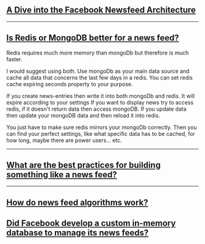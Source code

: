 ## [A Dive into the Facebook Newsfeed Architecture](https://algodaily.com/lessons/dive-into-facebook-newsfeed-architecture)

---

## [Is Redis or MongoDB better for a news feed?](https://www.quora.com/Is-Redis-or-MongoDB-better-for-a-news-feed)

Redis requires much more memory than mongoDb but therefore is much faster.

I would suggest using both. Use mongoDb as your main data source and cache all data that concerns the last few days in a redis. You can set redis cache expiring seconds property to your purpose.


If you create news-entries then write it into both mongoDb and redis.
It will expire according to your settings
If you want to display news try to access redis, if it doesn't return data then access mongoDB.
If you update data then update your mongoDB data and then reload it into redis.

You just have to make sure redis mirrors your mongoDb correctly. Then you can find your perfect settings, like what specific data has to be cached, for how long, maybe there are power users... etc.


--------

## [What are the best practices for building something like a news feed?](https://www.quora.com/What-are-the-best-practices-for-building-something-like-a-news-feed)

---

## [How do news feed algorithms work?](https://www.quora.com/How-do-news-feed-algorithms-work)

## [Did Facebook develop a custom in-memory database to manage its news feeds?](https://www.quora.com/Did-Facebook-develop-a-custom-in-memory-database-to-manage-its-news-feeds)
